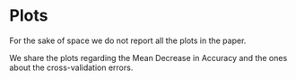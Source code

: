 # Plots

For the sake of space we do not report all the plots in the paper.

We share the plots regarding the Mean Decrease in Accuracy and the ones about the cross-validation errors.
